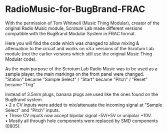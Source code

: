 # RadioMusic-for-BugBrand-FRAC
With the permission of Tom Whitwell (Music Thing Modular), creator of the original Radio Music module, Scrotum Lab made different versions compatible with the BugBrand Modular System in FRAC format.

Here you will find the code which was changed to allow mixing & attenuation to the circuit and works on v3.x versions of the Scrotum Lab module (not the earlier versions which still use the original Music Thing Modular code).

As the main purpose of the Scrotum Lab Radio Music was to be used as a sample player, the main markings on the front panel were changed.<br>
"Station" became "Sample Select" / "Start" became "Pitch" / "Reset" became "Trig".

Instead of 3.5mm plugs, banana plugs are used like the ones found on the BugBrand system.<br>
• 2 x CV inputs were added to mix/attenuate the incoming signal at "Sample Select" and "Pitch" inputs.<br> 
• These CV inputs now accept bipolar signal -5V/+5V or unipolar +10V.<br> 
• Mostly all through hole components were replaced by SMD components (0805).<br> 

